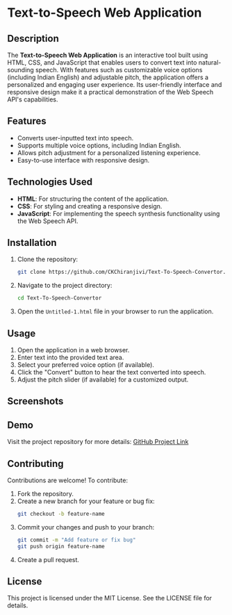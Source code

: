 # Text-to-Speech Web Application

## Description
The **Text-to-Speech Web Application** is an interactive tool built using HTML, CSS, and JavaScript that enables users to convert text into natural-sounding speech. With features such as customizable voice options (including Indian English) and adjustable pitch, the application offers a personalized and engaging user experience. Its user-friendly interface and responsive design make it a practical demonstration of the Web Speech API's capabilities.

## Features
- Converts user-inputted text into speech.
- Supports multiple voice options, including Indian English.
- Allows pitch adjustment for a personalized listening experience.
- Easy-to-use interface with responsive design.

## Technologies Used
- **HTML**: For structuring the content of the application.
- **CSS**: For styling and creating a responsive design.
- **JavaScript**: For implementing the speech synthesis functionality using the Web Speech API.

## Installation
1. Clone the repository:
   ```bash
   git clone https://github.com/CKChiranjivi/Text-To-Speech-Convertor.git
   ```
2. Navigate to the project directory:
   ```bash
   cd Text-To-Speech-Convertor
   ```
3. Open the `Untitled-1.html` file in your browser to run the application.

## Usage
1. Open the application in a web browser.
2. Enter text into the provided text area.
3. Select your preferred voice option (if available).
4. Click the "Convert" button to hear the text converted into speech.
5. Adjust the pitch slider (if available) for a customized output.

## Screenshots



## Demo
Visit the project repository for more details: [GitHub Project Link](https://github.com/CKChiranjivi/Text-To-Speech-Convertor)

## Contributing
Contributions are welcome! To contribute:
1. Fork the repository.
2. Create a new branch for your feature or bug fix:
   ```bash
   git checkout -b feature-name
   ```
3. Commit your changes and push to your branch:
   ```bash
   git commit -m "Add feature or fix bug"
   git push origin feature-name
   ```
4. Create a pull request.

## License
This project is licensed under the MIT License. See the LICENSE file for details.

